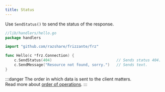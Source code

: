 ```yaml
---
title: Status
---
```


Use `SendStatus()` to send the status of the response.

```go
//lib/handlers/hello.go
package handlers

import "github.com/razshare/frizzante/frz"

func Hello(c *frz.Connection) {
    c.SendStatus(404)                             // Sends status 404.
    c.SendMessage("Resource not found, sorry.")   // Sends text.
}
```

:::danger
The order in which data is sent to the client matters. <br/>
Read more about [order of operations](../order-of-operations).
:::